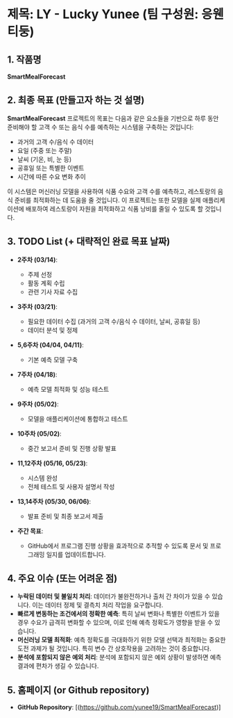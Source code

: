 # 제목: **LY - Lucky Yunee** (팀 구성원: 응웬티둥)

## 1. 작품명
**SmartMealForecast**

## 2. 최종 목표 (만들고자 하는 것 설명)
**SmartMealForecast** 프로젝트의 목표는 다음과 같은 요소들을 기반으로 하루 동안 준비해야 할 고객 수 또는 음식 수를 예측하는 시스템을 구축하는 것입니다:

- 과거의 고객 수/음식 수 데이터
- 요일 (주중 또는 주말)
- 날씨 (기온, 비, 눈 등)
- 공휴일 또는 특별한 이벤트
- 시간에 따른 수요 변화 추이

이 시스템은 머신러닝 모델을 사용하여 식품 수요와 고객 수를 예측하고, 레스토랑의 음식 준비를 최적화하는 데 도움을 줄 것입니다. 이 프로젝트는 또한 모델을 실제 애플리케이션에 배포하여 레스토랑이 자원을 최적화하고 식품 낭비를 줄일 수 있도록 할 것입니다.

## 3. **TODO List (+ 대략적인 완료 목표 날짜)**

- **2주차 (03/14)**:
  - 주제 선정
  - 활동 계획 수립
  - 관련 기사 자료 수집

- **3주차 (03/21)**:
  - 필요한 데이터 수집 (과거의 고객 수/음식 수 데이터, 날씨, 공휴일 등)
  - 데이터 분석 및 정제

- **5,6주차 (04/04, 04/11)**:
  - 기본 예측 모델 구축

- **7주차 (04/18)**:
  - 예측 모델 최적화 및 성능 테스트

- **9주차 (05/02)**:
  - 모델을 애플리케이션에 통합하고 테스트

- **10주차 (05/02)**:
  - 중간 보고서 준비 및 진행 상황 발표

- **11,12주차 (05/16, 05/23)**:
  - 시스템 완성
  - 전체 테스트 및 사용자 설명서 작성

- **13,14주차 (05/30, 06/06)**:
  - 발표 준비 및 최종 보고서 제출

- **주간 목표**: 
  - GitHub에서 프로그램 진행 상황을 효과적으로 추적할 수 있도록 문서 및 프로그래밍 일지를 업데이트합니다.

## 4. 주요 이슈 (또는 어려운 점)
- **누락된 데이터 및 불일치 처리**: 데이터가 불완전하거나 출처 간 차이가 있을 수 있습니다. 이는 데이터 정제 및 결측치 처리 작업을 요구합니다.
- **빠르게 변동하는 조건에서의 정확한 예측**: 특히 날씨 변화나 특별한 이벤트가 있을 경우 수요가 급격히 변화할 수 있으며, 이로 인해 예측 정확도가 영향을 받을 수 있습니다.
- **머신러닝 모델 최적화**: 예측 정확도를 극대화하기 위한 모델 선택과 최적화는 중요한 도전 과제가 될 것입니다. 특히 변수 간 상호작용을 고려하는 것이 중요합니다.
- **분석에 포함되지 않은 예외 처리**: 분석에 포함되지 않은 예외 상황이 발생하면 예측 결과에 편차가 생길 수 있습니다.

## 5. 홈페이지 (or Github repository)
- **GitHub Repository**: [(https://github.com/yunee19/SmartMealForecast)]

